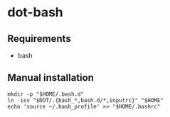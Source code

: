 # dot-bash

## Requirements

- bash

## Manual installation

    mkdir -p "$HOME/.bash.d"
    ln -isv "$DOT/.{bash_*,bash.d/*,inputrc}" "$HOME"
    echo 'source ~/.bash_profile' >> "$HOME/.bashrc"
